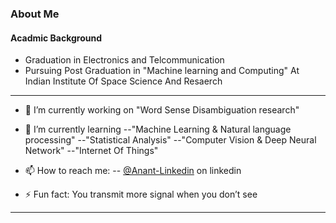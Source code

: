 ### About Me

#### Acadmic Background
- Graduation in Electronics and Telcommunication 
- Pursuing Post Graduation in "Machine learning and Computing"  At Indian Institute Of Space Science And Resaerch


---

- 🔭 I’m currently working on "Word Sense Disambiguation research"
                                              
            
- 🌱 I’m currently learning 
            --"Machine Learning & Natural language processing"
            --"Statistical Analysis"
            --"Computer Vision & Deep Neural Network"
            --"Internet Of Things"

- 📫 How to reach me: 
           -- [@Anant-Linkedin](https://www.linkedin.com/in/anant--dashpute/) on linkedin
           
         

- ⚡ Fun fact: You transmit more signal when you don’t see


------------------------------------------------------------------------------------------------------------------------------
